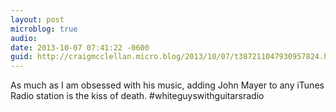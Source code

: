 ```yaml
---
layout: post
microblog: true
audio: 
date: 2013-10-07 07:41:22 -0600
guid: http://craigmcclellan.micro.blog/2013/10/07/t387211047930957824.html
---
```

As much as I am obsessed with his music, adding John Mayer to any iTunes Radio station is the kiss of death. #whiteguyswithguitarsradio
